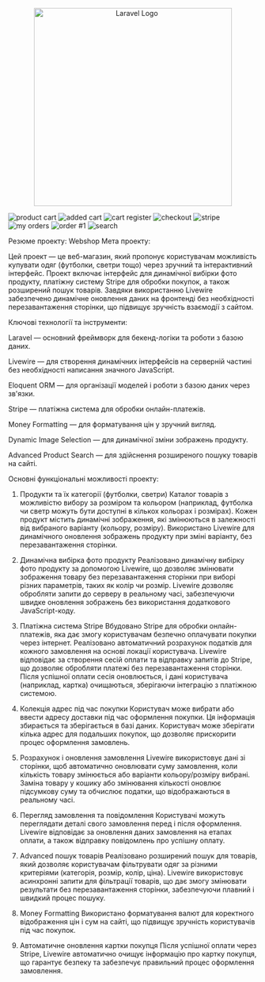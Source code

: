 <p align="center"><a href="https://laravel.com" target="_blank"><img src="https://raw.githubusercontent.com/laravel/art/master/logo-lockup/5%20SVG/2%20CMYK/1%20Full%20Color/laravel-logolockup-cmyk-red.svg" width="400" alt="Laravel Logo"></a></p>

![product cart](https://github.com/user-attachments/assets/942cc250-2b0b-4db3-a68a-b52fe4469d6d)
![added cart](https://github.com/user-attachments/assets/b63fb430-5fc5-4fbc-9d68-b83ed1678caf)
![cart register](https://github.com/user-attachments/assets/59a649a6-7cad-47c0-8261-8b8713c70e0a)
![checkout](https://github.com/user-attachments/assets/b3204ace-86b2-4755-b94d-646076277aff)
![stripe](https://github.com/user-attachments/assets/aada6437-e0ea-41e7-ab5c-0f9a7000a280)
![my orders](https://github.com/user-attachments/assets/bdff1514-021c-411a-89e9-df29eba55e56)
![order #1](https://github.com/user-attachments/assets/6c2ca8a3-5e34-4465-99ec-016be4b6adde)
![search](https://github.com/user-attachments/assets/3acdf875-054b-4d33-9cc9-a32570ab3b4a)









Резюме проекту: Webshop 
Мета проекту:

Цей проект — це веб-магазин, який пропонує користувачам можливість купувати одяг (футболки, светри тощо) через зручний та інтерактивний інтерфейс. Проект включає інтерфейс для динамічної вибірки фото продукту, платіжну систему Stripe для обробки покупок, а також розширений пошук товарів. Завдяки використанню Livewire забезпечено динамічне оновлення даних на фронтенді без необхідності перезавантаження сторінки, що підвищує зручність взаємодії з сайтом.

Ключові технології та інструменти:

Laravel — основний фреймворк для бекенд-логіки та роботи з базою даних.

Livewire — для створення динамічних інтерфейсів на серверній частині без необхідності написання значного JavaScript.

Eloquent ORM — для організації моделей і роботи з базою даних через зв'язки.

Stripe — платіжна система для обробки онлайн-платежів.

Money Formatting — для форматування цін у зручний вигляд.

Dynamic Image Selection — для динамічної зміни зображень продукту.

Advanced Product Search — для здійснення розширеного пошуку товарів на сайті.

Основні функціональні можливості проекту:

1. Продукти та їх категорії (футболки, светри)
Каталог товарів з можливістю вибору за розміром та кольором (наприклад, футболка чи светр можуть бути доступні в кількох кольорах і розмірах).
Кожен продукт містить динамічні зображення, які змінюються в залежності від вибраного варіанту (кольору, розміру).
Використано Livewire для динамічного оновлення зображень продукту при зміні варіанту, без перезавантаження сторінки.

2. Динамічна вибірка фото продукту
Реалізовано динамічну вибірку фото продукту за допомогою Livewire, що дозволяє змінювати зображення товару без перезавантаження сторінки при виборі різних параметрів, таких як колір чи розмір.
Livewire дозволяє обробляти запити до серверу в реальному часі, забезпечуючи швидке оновлення зображень без використання додаткового JavaScript-коду.

3. Платіжна система Stripe
Вбудовано Stripe для обробки онлайн-платежів, яка дає змогу користувачам безпечно оплачувати покупки через інтернет.
Реалізовано автоматичний розрахунок податків для кожного замовлення на основі локації користувача.
Livewire відповідає за створення сесій оплати та відправку запитів до Stripe, що дозволяє обробляти платежі без перезавантаження сторінки.
Після успішної оплати сесія оновлюється, і дані користувача (наприклад, картка) очищаються, зберігаючи інтеграцію з платіжною системою.

4. Колекція адрес під час покупки
Користувач може вибрати або ввести адресу доставки під час оформлення покупки. Ця інформація збирається та зберігається в базі даних.
Користувач може зберігати кілька адрес для подальших покупок, що дозволяє прискорити процес оформлення замовлень.

5. Розрахунок і оновлення замовлення
Livewire використовує дані зі сторінки, щоб автоматично оновлювати суму замовлення, коли кількість товару змінюється або варіанти кольору/розміру вибрані.
Заміна товару у кошику або змінювання кількості оновлює підсумкову суму та обчислює податки, що відображаються в реальному часі.

6. Перегляд замовлення та повідомлення
Користувачі можуть переглядати деталі свого замовлення перед і після оформлення.
Livewire відповідає за оновлення даних замовлення на етапах оплати, а також відправку повідомлень про успішну оплату.

7. Advanced пошук товарів
Реалізовано розширений пошук для товарів, який дозволяє користувачам фільтрувати одяг за різними критеріями (категорія, розмір, колір, ціна).
Livewire використовує асинхронні запити для фільтрації товарів, що дає змогу змінювати результати без перезавантаження сторінки, забезпечуючи плавний і швидкий процес пошуку.

8. Money Formatting
Використано форматування валют для коректного відображення цін і сум на сайті, що підвищує зручність користувачів під час покупок.

9. Автоматичне оновлення картки покупця
Після успішної оплати через Stripe, Livewire автоматично очищує інформацію про картку покупця, що гарантує безпеку та забезпечує правильний процес оформлення замовлення.

